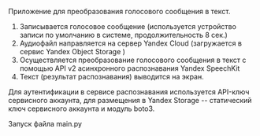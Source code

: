 Приложение для преобразования голосового сообщения в текст.

1. Записывается голосовое сообщение (используется устройство записи по умолчанию в системе, продолжительность 8 сек.)
2. Аудиофайл направляется на сервер Yandex Cloud (загружается в сервис Yandex Object Storage )
3. Осуществляется преобразование голосового сообщения в текст с помощью API v2 асинхронного распознавания Yandex SpeechKit
4. Текст (результат распознавания) выводится на экран.


Для аутентификации в сервисе распознавания используется API-ключ сервисного аккаунта, для размещения в Yandex Storage --  статический ключ сервисного аккаунта и модуль boto3.

Запуск файла main.py